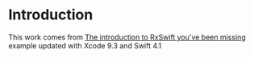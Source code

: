 # Introduction
This work comes from [The introduction to RxSwift you've been missing](https://github.com/orakaro/The-introduction-to-RxSwift-you-have-been-missing) example updated with Xcode 9.3 and Swift 4.1
